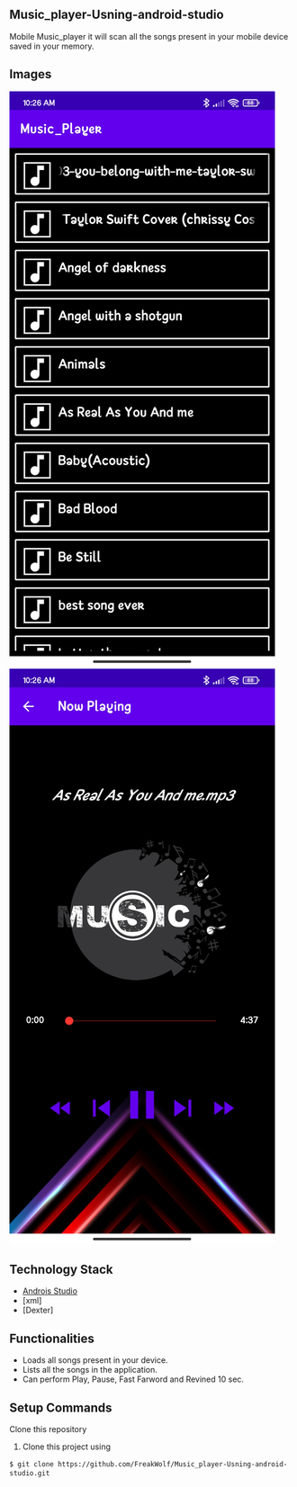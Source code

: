 ## Music_player-Usning-android-studio

Mobile Music_player it will scan all the songs present in your mobile device saved in your memory.


## Images

<img src="/Images/SongPlayList.jpg" style="width:'300'; height:'700'">
<img src="/Images/play.jpg" style="width:'300'; height:'700'">

## Technology Stack

* [Androis Studio](https://developer.android.com/)
* [xml]
* [Dexter]


## Functionalities


* Loads all songs present in your device.
* Lists all the songs in the application.
* Can perform Play, Pause, Fast Farword and Revined 10 sec.



## Setup Commands

Clone this repository

1. Clone this project using
````
$ git clone https://github.com/FreakWolf/Music_player-Usning-android-studio.git
````
